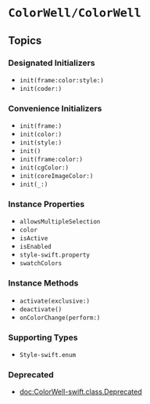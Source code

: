 # ``ColorWell/ColorWell``

## Topics

### Designated Initializers

- ``init(frame:color:style:)``
- ``init(coder:)``

### Convenience Initializers

- ``init(frame:)``
- ``init(color:)``
- ``init(style:)``
- ``init()``
- ``init(frame:color:)``
- ``init(cgColor:)``
- ``init(coreImageColor:)``
- ``init(_:)``

### Instance Properties

- ``allowsMultipleSelection``
- ``color``
- ``isActive``
- ``isEnabled``
- ``style-swift.property``
- ``swatchColors``

### Instance Methods

- ``activate(exclusive:)``
- ``deactivate()``
- ``onColorChange(perform:)``

### Supporting Types

- ``Style-swift.enum``

### Deprecated

- <doc:ColorWell-swift.class.Deprecated>
